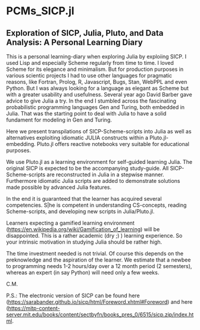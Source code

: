 # PCMs_SICP.jl
## Exploration of SICP, Julia, Pluto, and Data Analysis: A Personal Learning Diary

This is a personal learning-diary when exploring Julia by exploiing SICP.  I used Lisp and especially Scheme regularly from time to time. I loved Scheme for its elegance and minimalism. But for production purposes in various scientic projects I had to use other languages for pragmatic reasons, like Fortran, Prolog, R, Javascript, Bugs, Stan, WebPPL and even Python. But I was always looking for a language as elegant as Scheme but with a greater usability and usefulness. Several year ago David Barber gave advice to give Julia a try. In the end I stumbled across the fascinating probabilistic programming languages Gen and Turing, both embedded in Julia. That was the starting point to deal with Julia to have a solid fundament for modeling in Gen and Turing.

Here we present transpilations of SICP-Scheme-scripts into Julia as well as alternatives exploiting idiomatic JULIA constructs within a Pluto.jl-embedding. Pluto.jl offers reactive notebooks very suitable for educational purposes. 

We use Pluto.jl as a learning environment for self-guided learning Julia. The original SICP is expected to be the accompanying study-guide. All SICP-Scheme-scripts are reconstructed in Julia in a stepwise manner. Furthermore idiomatic Julia scripts are added to demonstrate solutions made possible by advanced Julia features.

In the end it is guaranteed that the learner has acquired several competencies. S|he is competent in understanding CS-concepts, reading Scheme-scripts, and developing new scripts in Julia/Pluto.jl. 

Learners expecting a gamified learning environment (https://en.wikipedia.org/wiki/Gamification_of_learning) will be disappointed. This is a rather academic (dry ;) ) learning experience. So your intrinsic motivation in studying Julia should be rather high.

The time investment needed is not trivial. Of course this depends on the preknowledge and the aspiration of the learner. We estimate that a newbee to programming needs 1-2 hours/day over a 12 month period (2 semesters), whereas an expert (in say Python) will need only a few weeks.

C.M.

P.S.: The electronic version of SICP can be found here (https://sarabander.github.io/sicp/html/Foreword.xhtml#Foreword) and here (https://mitp-content-server.mit.edu/books/content/sectbyfn/books_pres_0/6515/sicp.zip/index.html.
